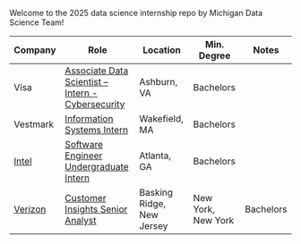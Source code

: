 Welcome to the 2025 data science internship repo by Michigan Data Science Team!

| Company | Role | Location | Min. Degree | Notes |
| ------- | ---- | -------- | ----------- | ----- |
| Visa | [	Associate Data Scientist – Intern - Cybersecurity](https://jobs.smartrecruiters.com/Visa/743999943242512) | Ashburn, VA | Bachelors |
| Vestmark | [Information Systems Intern](https://simplify.jobs/c/Vestmark) | Wakefield, MA | Bachelors |
| [Intel](simplify.jobs/c/Intel) | [Software Engineer Undergraduate Intern](simplify.jobs/c/Intel) | Atlanta, GA | Bachelors |
| [Verizon](mycareer.verizon.com/jobs/) | [Customer Insights Senior Analyst](mycareer.verizon.com/jobs/r-1031526/customer-insights-senior-analyst/) | Basking Ridge, New Jersey | New York, New York | Bachelors | 
